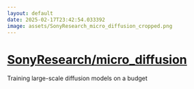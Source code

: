```yaml
---
layout: default
date: 2025-02-17T23:42:54.033392
image: assets/SonyResearch_micro_diffusion_cropped.png
---
```


# [SonyResearch/micro_diffusion](https://github.com/SonyResearch/micro_diffusion)

Training large-scale diffusion models on a budget
